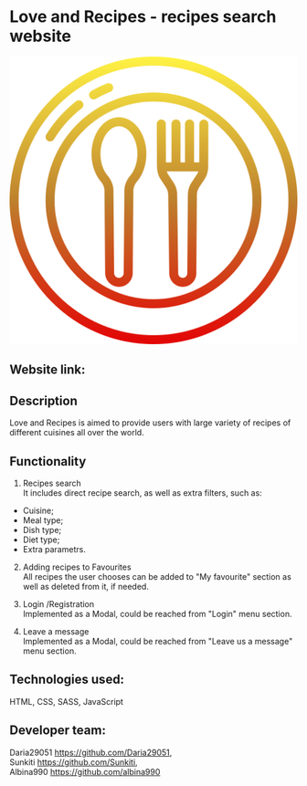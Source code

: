# Love and Recipes - recipes search website <br/>
 <img src="assets/icons/free-icon-restaurant-6122680.png" width=“30”/>
</div>

## Website link: <br/>

## Description <br/>
Love and Recipes is aimed to provide users with large variety of recipes of different cuisines all over the world.

## Functionality <br/>
1. Recipes search <br/>
It includes direct recipe search, as well as extra filters, such as:
- Cuisine;
- Meal type;
- Dish type;
- Diet type;
- Extra parametrs.

2. Adding recipes to Favourites <br/>
All recipes the user chooses can be added to "My favourite" section as well as deleted from it, if needed.

3. Login /Registration <br/>
Implemented as a Modal, could be reached from "Login" menu section.

4. Leave a message <br/>
Implemented as a Modal, could be reached from "Leave us a message" menu section.

## Technologies used: <br/>
HTML, CSS, SASS, JavaScript <br/>

## Developer team: <br/>

Daria29051 https://github.com/Daria29051, <br/>
Sunkiti https://github.com/Sunkiti, <br/>
Albina990 https://github.com/albina990 <br/>